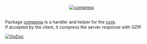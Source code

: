 <p align="center"><a href="https://godoc.org/github.com/volatile/compress"><img src="http://volatile.whitedevops.com/images/repositories/compress/logo.png" alt="compress" title="compress"></a><br><br></p>

Package [compress](https://godoc.org/github.com/volatile/compress) is a handler and helper for the [core](https://godoc.org/github.com/volatile/core).  
If accepted by the client, it compress the server response with GZIP.

[![GoDoc](https://godoc.org/github.com/volatile/compress?status.svg)](https://godoc.org/github.com/volatile/compress)
